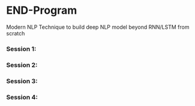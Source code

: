 # END-Program
Modern NLP Technique to build deep NLP model beyond RNN/LSTM from scratch

### Session 1:
### Session 2:
### Session 3:
### Session 4:
